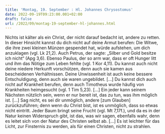 ```yaml
---
title: 'Montag, 19. September : Hl. Johannes Chrysostomus'
date: 2022-09-19T09:23:00.001+02:00
draft: false
url: /2022/09/montag-19-september-hl-johannes.html
---
```


Nichts ist kälter als ein Christ, der nicht darauf bedacht ist, andere zu retten. In dieser Hinsicht kannst du dich nicht auf deine Armut berufen: Die Witwe, die ihre zwei kleinen Münzen gespendet hat, würde aufstehen, um dich anzuklagen (vgl. Lk 21,2). Auch Petrus, der sagte: „Silber und Gold besitze ich nicht“ (Apg 3,6). Ebenso Paulus, der so arm war, dass er oft Hunger litt und ihm das Nötige zum Leben fehlte (vgl. 1 Kor 4,11). Du kannst auch nicht deine niedere Herkunft vorschützen, denn auch sie kamen aus bescheidenen Verhältnissen. Deine Unwissenheit ist auch keine bessere Entschuldigung, denn auch sie waren ungebildet. \[…\] Du kannst dich auch nicht auf Krankheit berufen, denn auch Timotheus wurde häufig von Krankheiten heimgesucht (vgl. 1 Tim 5,23). \[…\] Ein jeder kann seinem Nächsten nützlich sein, wenn er nur bereit ist, das zu tun, was ihm möglich ist. \[…\] Sag nicht, es sei dir unmöglich, andere \[zum Glauben\] zurückzuführen; denn wenn du Christ bist, ist es unmöglich, dass so etwas nicht eintritt. Jeder Baum bringt seine Frucht (vgl. Mt 7,17f.), und da es in der Natur keinen Widerspruch gibt, ist das, was wir sagen, ebenfalls wahr, denn es leitet sich von der Natur des Christen selbst ab. \[…\] Es ist leichter für das Licht, zur Finsternis zu werden, als für einen Christen, nicht zu strahlen.